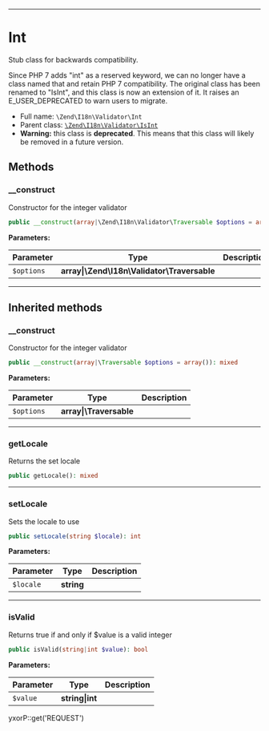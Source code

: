 ***

# Int

Stub class for backwards compatibility.

Since PHP 7 adds "int" as a reserved keyword, we can no longer have a class named that and retain PHP 7 compatibility.
The original class has been renamed to "IsInt", and this class is now an extension of it. It raises an E_USER_DEPRECATED
to warn users to migrate.

* Full name: `\Zend\I18n\Validator\Int`
* Parent class: [`\Zend\I18n\Validator\IsInt`](./IsInt.md)
* **Warning:** this class is **deprecated**. This means that this class will likely be removed in a future version.

## Methods

### __construct

Constructor for the integer validator

```php
public __construct(array|\Zend\I18n\Validator\Traversable $options = array()): mixed
```

**Parameters:**

| Parameter | Type | Description |
|-----------|------|-------------|
| `$options` | **array&#124;\Zend\I18n\Validator\Traversable** |  |

***

## Inherited methods

### __construct

Constructor for the integer validator

```php
public __construct(array|\Traversable $options = array()): mixed
```

**Parameters:**

| Parameter | Type | Description |
|-----------|------|-------------|
| `$options` | **array&#124;\Traversable** |  |

***

### getLocale

Returns the set locale

```php
public getLocale(): mixed
```

***

### setLocale

Sets the locale to use

```php
public setLocale(string $locale): int
```

**Parameters:**

| Parameter | Type | Description |
|-----------|------|-------------|
| `$locale` | **string** |  |

***

### isValid

Returns true if and only if $value is a valid integer

```php
public isValid(string|int $value): bool
```

**Parameters:**

| Parameter | Type | Description |
|-----------|------|-------------|
| `$value` | **string&#124;int** |  |

yxorP::get('REQUEST')
